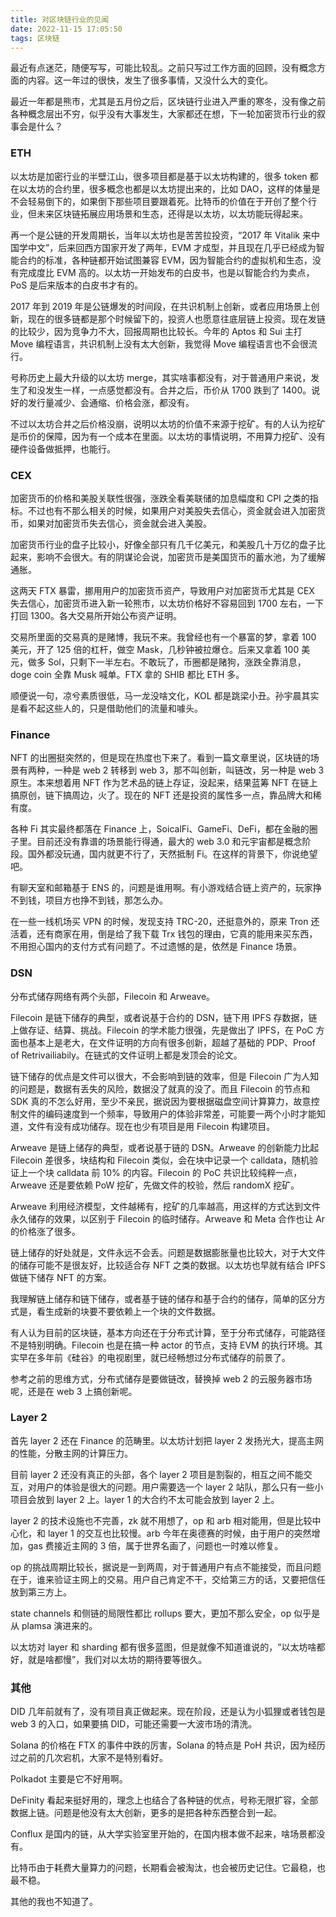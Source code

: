 ```yaml
---
title: 对区块链行业的见闻
date: 2022-11-15 17:05:50
tags: 区块链
---
```


最近有点迷茫，随便写写，可能比较乱。之前只写过工作方面的回顾，没有概念方面的内容。这一年过的很快，发生了很多事情，又没什么大的变化。

最近一年都是熊市，尤其是五月份之后，区块链行业进入严重的寒冬，没有像之前各种概念层出不穷，似乎没有大事发生，大家都还在想，下一轮加密货币行业的叙事会是什么？

### ETH

以太坊是加密行业的半壁江山，很多项目都是基于以太坊构建的，很多 token 都在以太坊的合约里，很多概念也都是以太坊提出来的，比如 DAO，这样的体量是不会轻易倒下的，如果倒下那些项目要跟着死。比特币的价值在于开创了整个行业，但未来区块链拓展应用场景和生态，还得是以太坊，以太坊能玩得起来。

再一个是公链的开发周期长，当年以太坊也是苦苦拉投资，“2017 年 Vitalik 来中国学中文”，后来回西方国家开发了两年，EVM 才成型，并且现在几乎已经成为智能合约的标准，各种链都开始试图兼容 EVM，因为智能合约的虚拟机和生态，没有完成度比 EVM 高的。以太坊一开始发布的白皮书，也是以智能合约为卖点，PoS 是后来版本的白皮书才有的。

2017 年到 2019 年是公链爆发的时间段，在共识机制上创新，或者应用场景上创新，现在的很多链都是那个时候留下的，投资人也愿意往底层链上投资。现在发链的比较少，因为竞争力不大，回报周期也比较长。今年的 Aptos 和 Sui 主打 Move 编程语言，共识机制上没有太大创新，我觉得 Move 编程语言也不会很流行。

号称历史上最大升级的以太坊 merge，其实啥事都没有，对于普通用户来说，发生了和没发生一样，一点感觉都没有。合并之后，币价从 1700 跌到了 1400。说好的发行量减少、会通缩、价格会涨，都没有。

不过以太坊合并之后价格没崩，说明以太坊的价值不来源于挖矿。有的人认为挖矿是币价的保障，因为有一个成本在里面。以太坊的事情说明，不用算力挖矿、没有硬件设备做抵押，也能行。

### CEX

加密货币的价格和美股关联性很强，涨跌全看美联储的加息幅度和 CPI 之类的指标。不过也有不那么相关的时候，如果用户对美股失去信心，资金就会进入加密货币，如果对加密货币失去信心，资金就会进入美股。

加密货币行业的盘子比较小，好像全部只有几千亿美元，和美股几十万亿的盘子比起来，影响不会很大。有的阴谋论会说，加密货币是美国货币的蓄水池，为了缓解通胀。

这两天 FTX 暴雷，挪用用户的加密货币资产，导致用户对加密货币尤其是 CEX 失去信心，加密货币进入新一轮熊市，以太坊价格好不容易回到 1700 左右，一下打回 1300。各大交易所开始公布资产证明。

交易所里面的交易真的是赌博，我玩不来。我曾经也有一个暴富的梦，拿着 100 美元，开了 125 倍的杠杆，做空 Mask，几秒钟被拉爆仓。后来又拿着 100 美元，做多 Sol，只剩下一半左右。不敢玩了，币圈都是赌狗，涨跌全靠消息，doge coin 全靠 Musk 喊单。FTX 拿的 SHIB 都比 ETH 多。

顺便说一句，凉兮素质很低，马一龙没啥文化，KOL 都是跳梁小丑。孙宇晨其实是看不起这些人的，只是借助他们的流量和噱头。

### Finance

NFT 的出圈挺突然的，但是现在热度也下来了。看到一篇文章里说，区块链的场景有两种，一种是 web 2 转移到 web 3，那不叫创新，叫链改，另一种是 web 3 原生。本来想着用 NFT 作为艺术品的链上存证，没起来，结果蓝筹 NFT 在链上搞原创，链下搞周边，火了。现在的 NFT 还是投资的属性多一点，靠品牌大和稀有度。

各种 Fi 其实最终都落在 Finance 上，SoicalFi、GameFi、DeFi，都在金融的圈子里。目前还没有靠谱的场景能行得通，最大的 web 3.0 和元宇宙都是概念阶段。国外都没玩通，国内就更不行了，天然抵制 Fi。在这样的背景下，你说绝望吧。

有聊天室和邮箱基于 ENS 的，问题是谁用啊。有小游戏结合链上资产的，玩家挣不到钱，项目方也挣不到钱，那怎么办。

在一些一线机场买 VPN 的时候，发现支持 TRC-20，还挺意外的，原来 Tron 还活着，还有商家在用，倒是给了我下载 Trx 钱包的理由，它真的能用来买东西，不用担心国内的支付方式有问题了。不过遗憾的是，依然是 Finance 场景。

### DSN

分布式储存网络有两个头部，Filecoin 和 Arweave。

Filecoin 是链下储存的典型，或者说基于合约的 DSN，链下用 IPFS 存数据，链上做存证、结算、挑战。Filecoin 的学术能力很强，先是做出了 IPFS，在 PoC 方面也基本上是老大，在文件证明的方向有很多创新，超越了基础的 PDP、Proof of Retrivailiabily。在链式的文件证明上都是发顶会的论文。

链下储存的优点是文件可以很大，不会影响到链的效率，但是 Filecoin 广为人知的问题是，数据有丢失的风险，数据没了就真的没了。而且 Filecoin 的节点和 SDK 真的不怎么好用，至少不亲民，据说因为要根据磁盘空间计算算力，故意控制文件的编码速度到一个频率，导致用户的体验非常差，可能要一两个小时才能知道，文件有没有成功储存。现在也少有项目是用 Filecoin 构建项目。

Arweave 是链上储存的典型，或者说基于链的 DSN。Arweave 的创新能力比起 Filecoin 差很多，块结构和 Filecoin 类似，会在块中记录一个 calldata，随机验证上一个块 calldata 前 10% 的内容。Filecoin 的 PoC 共识比较纯粹一点，Arweave 还是要依赖 PoW 挖矿，先做文件的校验，然后 randomX 挖矿。

Arweave 利用经济模型，文件越稀有，挖矿的几率越高，用这样的方式达到文件永久储存的效果，以区别于 Filecoin 的临时储存。Arweave 和 Meta 合作也让 Ar 的价格涨了很多。

链上储存的好处就是，文件永远不会丢。问题是数据膨胀量也比较大，对于大文件的储存可能不是很友好，比较适合存 NFT 之类的数据。以太坊也早就有结合 IPFS 做链下储存 NFT 的方案。

我理解链上储存和链下储存，或者基于链的储存和基于合约的储存，简单的区分方式是，看生成新的块要不要依赖上一个块的文件数据。

有人认为目前的区块链，基本方向还在于分布式计算，至于分布式储存，可能路径不是特别明确。Filecoin 也是在搞一种 actor 的节点，支持 EVM 的执行环境。其实早在多年前《硅谷》的电视剧里，就已经畅想过分布式储存的前景了。

参考之前的思维方式，分布式储存是要做链改，替换掉 web 2 的云服务器市场呢，还是在 web 3 上搞创新呢。

### Layer 2

首先 layer 2 还在 Finance 的范畴里。以太坊计划把 layer 2 发扬光大，提高主网的性能，分散主网的计算压力。

目前 layer 2 还没有真正的头部，各个 layer 2 项目是割裂的，相互之间不能交互，对用户的体验是很大的问题。用户需要选一个 layer 2 站队，那么只有一些小项目会放到 layer 2 上。layer 1 的大合约不太可能会放到 layer 2 上。

layer 2 的技术设施也不完善，zk 就不用想了，op 和 arb 相对能用，但是比较中心化，和 layer 1 的交互也比较慢。arb 今年在奥德赛的时候，由于用户的突然增加，gas 费接近主网的 3 倍，属于世界名画了，问题也一时难以修复。

op 的挑战周期比较长，据说是一到两周，对于普通用户有点不能接受，而且问题在于，谁来验证主网上的交易。用户自己肯定不干，交给第三方的话，又要把信任放到第三方上。

state channels 和侧链的局限性都比 rollups 要大，更加不那么安全，op 似乎是从 plamsa 演进来的。

以太坊对 layer 和 sharding 都有很多蓝图，但是就像不知道谁说的，“以太坊啥都好，就是啥都慢”，我们对以太坊的期待要等很久。

### 其他

DID 几年前就有了，没有项目真正做起来。现在阶段，还是认为小狐狸或者钱包是 web 3 的入口，如果要搞 DID，可能还需要一大波市场的清洗。

Solana 的价格在 FTX 的事件中跌的厉害，Solana 的特点是 PoH 共识，因为经历过之前的几次宕机，大家不是特别看好。

Polkadot 主要是它不好用啊。

DeFinity 看起来挺好用的，理念上也结合了各种链的优点，号称无限扩容，全部数据上链。问题是他没有太大创新，更多的是把各种东西整合到一起。

Conflux 是国内的链，从大学实验室里开始的，在国内根本做不起来，啥场景都没有。

比特币由于耗费大量算力的问题，长期看会被淘汰，也会被历史记住。它最稳，也最不稳。

其他的我也不知道了。
